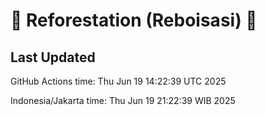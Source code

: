
# 🌳 Reforestation (Reboisasi) 🌲

## Last Updated

GitHub Actions time: Thu Jun 19 14:22:39 UTC 2025

Indonesia/Jakarta time: Thu Jun 19 21:22:39 WIB 2025

